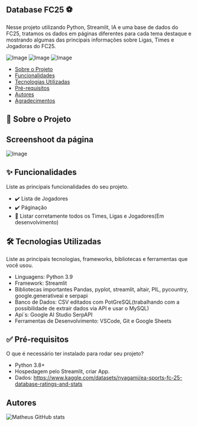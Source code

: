 ## Database FC25 ⚽

Nesse projeto utilizando Python, Streamlit, IA e uma base de dados do FC25, tratamos os dados em páginas diferentes para cada tema destaque e mostrando algumas das principais informações sobre Ligas, Times e Jogadoras do FC25.

![Image](https://github.com/user-attachments/assets/c26fffb6-7202-4700-b419-5387918b952a)
![Image](https://github.com/user-attachments/assets/f7f06ca8-e2fb-499d-bd8d-893303664c49)
![Image](https://github.com/user-attachments/assets/822588db-9554-401a-a463-22ad8ad2d0d1)

* [Sobre o Projeto](#sobre-o-projeto)
* [Funcionalidades](#funcionalidades)
* [Tecnologias Utilizadas](#tecnologias-utilizadas)
* [Pré-requisitos](#pré-requisitos)
* [Autores](#autores)
* [Agradecimentos](#agradecimentos)

## 🧐 Sobre o Projeto

## Screenshoot da página
![Image](https://github.com/user-attachments/assets/5a9d4b52-e80e-4381-9d60-6fc8203bb16d)

## ✨ Funcionalidades

Liste as principais funcionalidades do seu projeto.
* ✔️ Lista de Jogadores
* ✔️ Páginação
* 🚧 Listar corretamente todos os Times, Ligas e Jogadores(Em desenvolvimento)

## 🛠️ Tecnologias Utilizadas

Liste as principais tecnologias, frameworks, bibliotecas e ferramentas que você usou.
* Linguagens: Python 3.9
* Framework: Streamlit
* Bibliotecas importantes Pandas, pyplot, streamlit, altair, PIL, pycountry, google.generativeai e serpapi
* Banco de Dados: CSV editados com PotGreSQL(trabalhando com a possibilidade de extrair dados via API e usar o MySQL)
* Api´s: Google AI Studio SerpAPI 
* Ferramentas de Desenvolvimento: VSCode, Git e Google Sheets

## ✅ Pré-requisitos

O que é necessário ter instalado para rodar seu projeto?
* Python 3.8+
* Hospedagem pelo Streamlit, criar App.
* Dados: https://www.kaggle.com/datasets/nyagami/ea-sports-fc-25-database-ratings-and-stats

## Autores

![Matheus GitHub stats](https://github-readme-stats.vercel.app/api?username=MthGS&show_icons=true&theme=radical)
